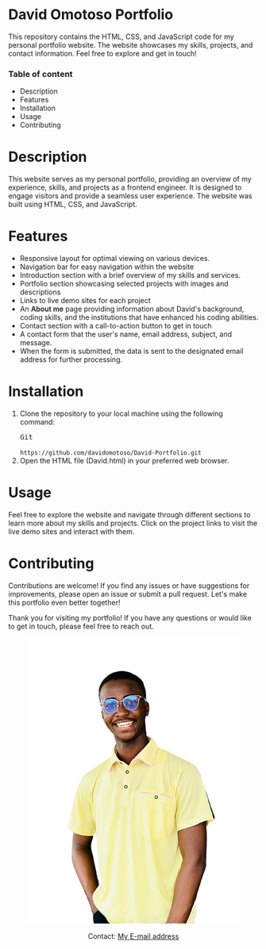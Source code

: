 <div>
      <h1>David Omotoso Portfolio</h1>
      <p>
        This repository contains the HTML, CSS, and JavaScript code for my
        personal portfolio website. The website showcases my skills, projects,
        and contact information. Feel free to explore and get in touch!
      </p>
    </div>
    <div>
      <h3>Table of content</h3>
      <ul>
        <li>Description</li>
        <li>Features</li>
        <li>Installation</li>
        <li>Usage</li>
        <li>Contributing</li>
      </ul>
    </div>
    <div>
      <h1>Description</h1>
      <p>
        This website serves as my personal portfolio, providing an overview of
        my experience, skills, and projects as a frontend engineer. It is
        designed to engage visitors and provide a seamless user experience. The
        website was built using HTML, CSS, and JavaScript.
      </p>
    </div>
    <div>
      <h1>Features</h1>
      <ul>
        <li>Responsive layout for optimal viewing on various devices.</li>
        <li>Navigation bar for easy navigation within the website</li>
        <li>
          Introduction section with a brief overview of my skills and services.
        </li>
        <li>
          Portfolio section showcasing selected projects with images and
          descriptions
        </li>
        <li>Links to live demo sites for each project</li>
        <li>
          An <span style="font-weight: 600">About me</span> page providing
          information about David's background, coding skills, and the
          institutions that have enhanced his coding abilities.
        </li>
        <li>Contact section with a call-to-action button to get in touch</li>
        <li>
          A contact form that the user's name, email address, subject, and
          message.
        </li>
        <li>
          When the form is submitted, the data is sent to the designated email
          address for further processing.
        </li>
      </ul>
    </div>
    <div>
      <h1>Installation</h1>
      <ol>
        <li>
          Clone the repository to your local machine using the following
          command:
          <pre>Git</pre>
          <code>https://github.com/davidomotoso/David-Portfolio.git</code>
        </li>
        <li>Open the HTML file (David.html) in your preferred web browser.</li>
      </ol>
    </div>
    <div>
      <h1>Usage</h1>
      <p>
        Feel free to explore the website and navigate through different sections
        to learn more about my skills and projects. Click on the project links
        to visit the live demo sites and interact with them.
      </p>
    </div>
    <div>
      <h1>Contributing</h1>
      <p>
        Contributions are welcome! If you find any issues or have suggestions
        for improvements, please open an issue or submit a pull request. Let's
        make this portfolio even better together!
      </p>
    </div>
    <div>
      <p>
        Thank you for visiting my portfolio! If you have any questions or would
        like to get in touch, please feel free to reach out.
      </p>
      <div align="center">
        <img src="img/David.png" alt="David" title="David" />
        <br />
        <p>
          Contact:
          <a href="mailto:davidomotoso45@gmail.com">My E-mail address</a>
        </p>
      </div>
    </div>
